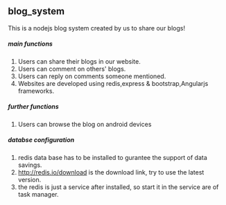 ## blog_system
This is a nodejs blog system created by us to share our blogs!

##### main functions
1. Users can share their blogs in our website.
2. Users can comment on others' blogs.
3. Users can reply on comments someone mentioned.
4. Websites are developed using redis,express & bootstrap,Angularjs frameworks.

##### further functions
1. Users can browse the blog on android devices

##### databse configuration
1. redis data base has to be installed to gurantee the support of data savings.
2. http://redis.io/download is the download link, try to use the latest version.
3. the redis is just a service after installed, so start it in the service are of task manager.